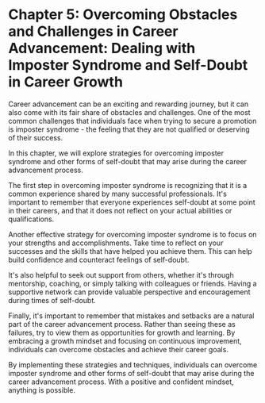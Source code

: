 Chapter 5: Overcoming Obstacles and Challenges in Career Advancement: Dealing with Imposter Syndrome and Self-Doubt in Career Growth
====================================================================================================================================

Career advancement can be an exciting and rewarding journey, but it can also come with its fair share of obstacles and challenges. One of the most common challenges that individuals face when trying to secure a promotion is imposter syndrome - the feeling that they are not qualified or deserving of their success.

In this chapter, we will explore strategies for overcoming imposter syndrome and other forms of self-doubt that may arise during the career advancement process.

The first step in overcoming imposter syndrome is recognizing that it is a common experience shared by many successful professionals. It's important to remember that everyone experiences self-doubt at some point in their careers, and that it does not reflect on your actual abilities or qualifications.

Another effective strategy for overcoming imposter syndrome is to focus on your strengths and accomplishments. Take time to reflect on your successes and the skills that have helped you achieve them. This can help build confidence and counteract feelings of self-doubt.

It's also helpful to seek out support from others, whether it's through mentorship, coaching, or simply talking with colleagues or friends. Having a supportive network can provide valuable perspective and encouragement during times of self-doubt.

Finally, it's important to remember that mistakes and setbacks are a natural part of the career advancement process. Rather than seeing these as failures, try to view them as opportunities for growth and learning. By embracing a growth mindset and focusing on continuous improvement, individuals can overcome obstacles and achieve their career goals.

By implementing these strategies and techniques, individuals can overcome imposter syndrome and other forms of self-doubt that may arise during the career advancement process. With a positive and confident mindset, anything is possible.
